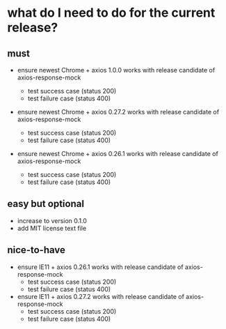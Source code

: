 # what do I need to do for the current release?

## must

- ensure newest Chrome + axios 1.0.0 works with release candidate of axios-response-mock

  - test success case (status 200)
  - test failure case (status 400)

- ensure newest Chrome + axios 0.27.2 works with release candidate of axios-response-mock

  - test success case (status 200)
  - test failure case (status 400)

- ensure newest Chrome + axios 0.26.1 works with release candidate of axios-response-mock
  - test success case (status 200)
  - test failure case (status 400)

## easy but optional

- increase to version 0.1.0
- add MIT license text file

## nice-to-have

- ensure IE11 + axios 0.26.1 works with release candidate of axios-response-mock
  - test success case (status 200)
  - test failure case (status 400)
- ensure IE11 + axios 0.27.2 works with release candidate of axios-response-mock
  - test success case (status 200)
  - test failure case (status 400)
